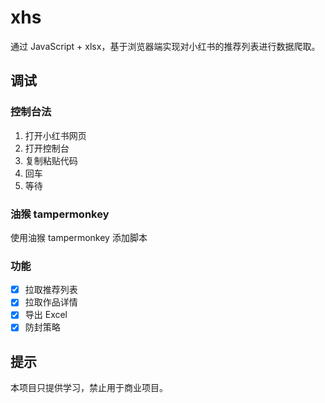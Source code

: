 # xhs

通过 JavaScript + xlsx，基于浏览器端实现对小红书的推荐列表进行数据爬取。

## 调试

### 控制台法

1. 打开小红书网页
2. 打开控制台
3. 复制粘贴代码
4. 回车
5. 等待

### 油猴 tampermonkey

使用油猴 tampermonkey 添加脚本

### 功能

- [x] 拉取推荐列表
- [x] 拉取作品详情
- [x] 导出 Excel
- [x] 防封策略

## 提示

本项目只提供学习，禁止用于商业项目。
